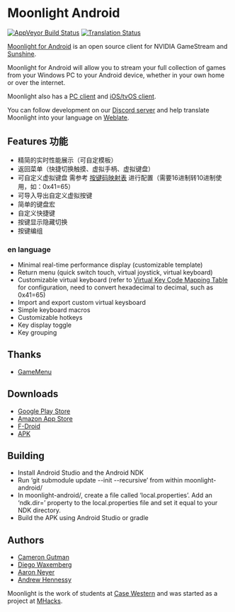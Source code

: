 # Moonlight Android

[![AppVeyor Build Status](https://ci.appveyor.com/api/projects/status/232a8tadrrn8jv0k/branch/master?svg=true)](https://ci.appveyor.com/project/cgutman/moonlight-android/branch/master)
[![Translation Status](https://hosted.weblate.org/widgets/moonlight/-/moonlight-android/svg-badge.svg)](https://hosted.weblate.org/projects/moonlight/moonlight-android/)

[Moonlight for Android](https://moonlight-stream.org) is an open source client for NVIDIA GameStream and [Sunshine](https://github.com/LizardByte/Sunshine).

Moonlight for Android will allow you to stream your full collection of games from your Windows PC to your Android device,
whether in your own home or over the internet.

Moonlight also has a [PC client](https://github.com/moonlight-stream/moonlight-qt) and [iOS/tvOS client](https://github.com/moonlight-stream/moonlight-ios).

You can follow development on our [Discord server](https://moonlight-stream.org/discord) and help translate Moonlight into your language on [Weblate](https://hosted.weblate.org/projects/moonlight/moonlight-android/).

## Features 功能
  
- 精简的实时性能展示（可自定模板）
- 返回菜单（快捷切换触摸、虚拟手柄、虚拟键盘）
- 可自定义虚拟键盘 需参考 [按键码映射表](https://learn.microsoft.com/zh-cn/windows/win32/inputdev/virtual-key-codes) 进行配置（需要16进制转10进制使用，如：0x41=65）
- 可导入导出自定义虚拟按键
- 简单的键盘宏
- 自定义快捷键
- 按键显示隐藏切换
- 按键编组

### en language

- Minimal real-time performance display (customizable template)
- Return menu (quick switch touch, virtual joystick, virtual keyboard)
- Customizable virtual keyboard (refer to [Virtual Key Code Mapping Table](https://docs.microsoft.com/en-us/windows/win32/inputdev/virtual-key-codes) for configuration, need to convert hexadecimal to decimal, such as 0x41=65)
- Import and export custom virtual keysboard
- Simple keyboard macros
- Customizable hotkeys
- Key display toggle
- Key grouping

## Thanks

* [GameMenu](https://github.com/kmreisi/limelight-android)

## Downloads

* [Google Play Store](https://play.google.com/store/apps/details?id=com.limelight)
* [Amazon App Store](https://www.amazon.com/gp/product/B00JK4MFN2)
* [F-Droid](https://f-droid.org/packages/com.limelight)
* [APK](https://github.com/moonlight-stream/moonlight-android/releases)

## Building

* Install Android Studio and the Android NDK
* Run ‘git submodule update --init --recursive’ from within moonlight-android/
* In moonlight-android/, create a file called ‘local.properties’. Add an ‘ndk.dir=’ property to the local.properties file and set it equal to your NDK directory.
* Build the APK using Android Studio or gradle

## Authors

* [Cameron Gutman](https://github.com/cgutman)  
* [Diego Waxemberg](https://github.com/dwaxemberg)  
* [Aaron Neyer](https://github.com/Aaronneyer)  
* [Andrew Hennessy](https://github.com/yetanothername)

Moonlight is the work of students at [Case Western](http://case.edu) and was
started as a project at [MHacks](http://mhacks.org).
